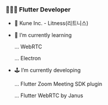 ### 🧑🏻‍💻 Flutter Developer

- 🏢 Kune Inc. - Litness(리트니스)

- 🌱 I’m currently learning

    ... WebRTC
    
    ... Electron

- 🕹 I’m currently developing

    ... Flutter Zoom Meeting SDK plugin
    
    ... Flutter WebRTC by Janus

